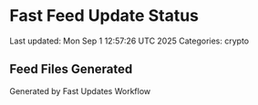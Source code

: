 # Fast Feed Update Status
Last updated: Mon Sep  1 12:57:26 UTC 2025
Categories: crypto

## Feed Files Generated

Generated by Fast Updates Workflow
